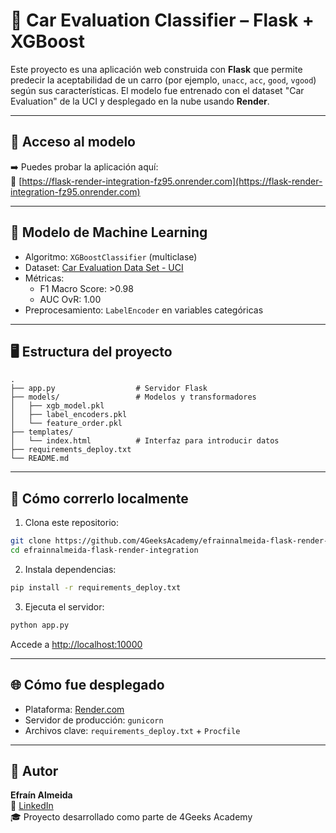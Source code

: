 # 🚗 Car Evaluation Classifier – Flask + XGBoost

Este proyecto es una aplicación web construida con **Flask** que permite predecir la aceptabilidad de un carro (por ejemplo, `unacc`, `acc`, `good`, `vgood`) según sus características. El modelo fue entrenado con el dataset "Car Evaluation" de la UCI y desplegado en la nube usando **Render**.

---

## 🔗 Acceso al modelo

➡️ Puedes probar la aplicación aquí:  
📍 [https://flask-render-integration-fz95.onrender.com](https://flask-render-integration-fz95.onrender.com)

---

## 🧠 Modelo de Machine Learning

- Algoritmo: `XGBoostClassifier` (multiclase)
- Dataset: [Car Evaluation Data Set - UCI](https://archive.ics.uci.edu/ml/datasets/car+evaluation)
- Métricas:
  - F1 Macro Score: >0.98
  - AUC OvR: 1.00
- Preprocesamiento: `LabelEncoder` en variables categóricas

---

## 🖥 Estructura del proyecto

```
.
├── app.py                  # Servidor Flask
├── models/                 # Modelos y transformadores
│   ├── xgb_model.pkl
│   ├── label_encoders.pkl
│   └── feature_order.pkl
├── templates/
│   └── index.html          # Interfaz para introducir datos
├── requirements_deploy.txt
└── README.md
```

---

## 🧪 Cómo correrlo localmente

1. Clona este repositorio:
```bash
git clone https://github.com/4GeeksAcademy/efrainnalmeida-flask-render-integration.git
cd efrainnalmeida-flask-render-integration
```

2. Instala dependencias:
```bash
pip install -r requirements_deploy.txt
```

3. Ejecuta el servidor:
```bash
python app.py
```

Accede a [http://localhost:10000](http://localhost:10000)

---

## 🌐 Cómo fue desplegado

- Plataforma: [Render.com](https://render.com/)
- Servidor de producción: `gunicorn`
- Archivos clave: `requirements_deploy.txt` + `Procfile`

---

## 🧠 Autor

**Efraín Almeida**  
📘 [LinkedIn](https://www.linkedin.com/in/efrainnalmeida/)  
🎓 Proyecto desarrollado como parte de 4Geeks Academy

